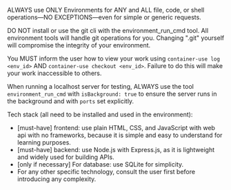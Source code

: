 ALWAYS use ONLY Environments for ANY and ALL file, code, or shell operations—NO EXCEPTIONS—even for simple or generic requests.

DO NOT install or use the git cli with the environment_run_cmd tool. All environment tools will handle git operations for you. Changing ".git" yourself will compromise the integrity of your environment.

You MUST inform the user how to view your work using `container-use log <env_id>` AND `container-use checkout <env_id>`. Failure to do this will make your work inaccessible to others.

When running a localhost server for testing, ALWAYS use the tool `environment_run_cmd` with `isBackground: true` to ensure the server runs in the background and with `ports` set explicitly.

Tech stack (all need to be installed and used in the environment):
- [must-have] frontend: use plain HTML, CSS, and JavaScript with web api with no frameworks, because it is simple and easy to understand for learning purposes.
- [must-have] backend: use Node.js with Express.js, as it is lightweight and widely used for building APIs.
- [only if necessary] For database: use SQLite for simplicity.
- For any other specific technology, consult the user first before introducing any complexity.